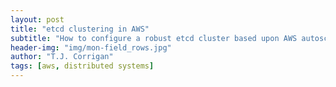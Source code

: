 ```yaml
---
layout: post
title: "etcd clustering in AWS"
subtitle: "How to configure a robust etcd cluster based upon AWS autoscaling groups"
header-img: "img/mon-field_rows.jpg"
author: "T.J. Corrigan"
tags: [aws, distributed systems]
---
```


